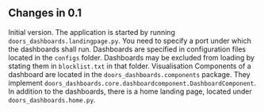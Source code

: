 ## Changes in 0.1

Initial version. 
The application is started by running `doors_dashboards.landingpage.py`.
You need to specify a port under which the dashboards shall run.
Dashboards are specified in configuration files located in the `configs` folder.
Dashboards may be excluded from loading by stating them in `blocklist.txt` in 
that folder.
Visualisation Components of a dashboard are located in the 
`doors_dashboards.components` package.
They implement `doors_dashboards.core.dashboardcomponent.DashboardComponent`.
In addition to the dashboards, there is a home landing page, 
located under `doors_dashboards.home.py`.
    